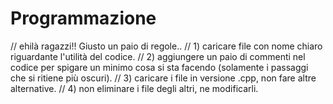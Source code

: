 # Programmazione 
// ehilà ragazzi!! Giusto un paio di regole..
// 1) caricare file con nome chiaro riguardante l'utilità del codice.
// 2) aggiungere un paio di commenti nel codice per spigare un minimo cosa si sta facendo (solamente i passaggi che si ritiene più oscuri).
// 3) caricare i file in versione .cpp, non fare altre alternative. 
// 4) non eliminare i file degli altri, ne modificarli.
